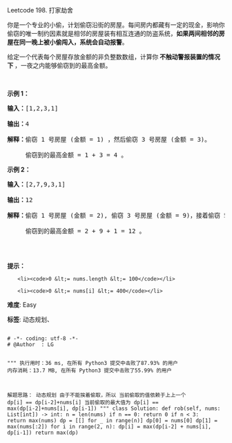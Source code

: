 Leetcode 198. 打家劫舍
<p>你是一个专业的小偷，计划偷窃沿街的房屋。每间房内都藏有一定的现金，影响你偷窃的唯一制约因素就是相邻的房屋装有相互连通的防盗系统，<strong>如果两间相邻的房屋在同一晚上被小偷闯入，系统会自动报警</strong>。</p>


<p>给定一个代表每个房屋存放金额的非负整数数组，计算你<strong> 不触动警报装置的情况下 </strong>，一夜之内能够偷窃到的最高金额。</p>



<p>&nbsp;</p>



<p><strong>示例 1：</strong></p>



<pre><strong>输入：</strong>[1,2,3,1]

<strong>输出：</strong>4

<strong>解释：</strong>偷窃 1 号房屋 (金额 = 1) ，然后偷窃 3 号房屋 (金额 = 3)。

&nbsp;    偷窃到的最高金额 = 1 + 3 = 4 。</pre>



<p><strong>示例 2：</strong></p>



<pre><strong>输入：</strong>[2,7,9,3,1]

<strong>输出：</strong>12

<strong>解释：</strong>偷窃 1 号房屋 (金额 = 2), 偷窃 3 号房屋 (金额 = 9)，接着偷窃 5 号房屋 (金额 = 1)。

&nbsp;    偷窃到的最高金额 = 2 + 9 + 1 = 12 。

</pre>



<p>&nbsp;</p>



<p><strong>提示：</strong></p>



<ul>

	<li><code>0 &lt;= nums.length &lt;= 100</code></li>

	<li><code>0 &lt;= nums[i] &lt;= 400</code></li>

</ul>





 **难度**: Easy



 **标签**: 动态规划、 





<div class="hcb_wrap">
<pre class="prism undefined-numbers lang-python" data-lang="Python"><code>
# -*- coding: utf-8 -*-
# @Author  : LG

"""
执行用时：36 ms, 在所有 Python3 提交中击败了87.93% 的用户
内存消耗：13.7 MB, 在所有 Python3 提交中击败了55.99% 的用户

解题思路：
    动态规划
    由于不能挨着偷取，所以 当前偷取的值依赖于上上一个
        dp[i] == dp[i-2]+nums[i]
    当前偷取的最大值为
        dp[i] == max(dp[i-2]+nums[i], dp[i-1])
"""
class Solution:
    def rob(self, nums: List[int]) -> int:
        n = len(nums)
        if n == 0:
            return 0
        if n < 3:
            return max(nums)
        dp = [[] for _ in range(n)]
        dp[0] = nums[0]
        dp[1] = max(nums[:2])
        for i in range(2, n):
            dp[i] = max(dp[i-2] + nums[i], dp[i-1])
        return max(dp)</code></pre></div>
